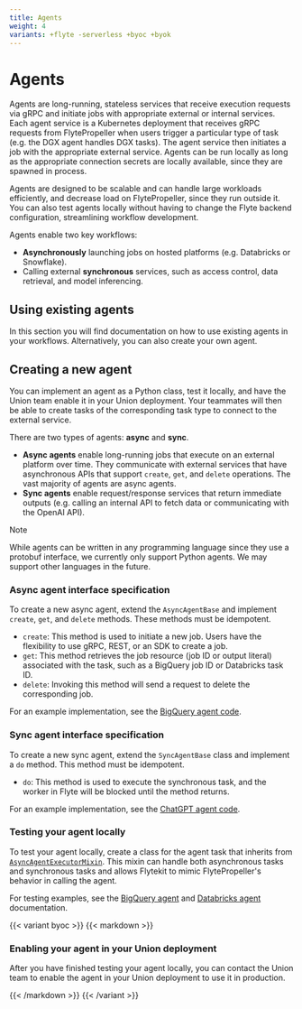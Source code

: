 ```yaml
---
title: Agents
weight: 4
variants: +flyte -serverless +byoc +byok
---
```


# Agents

Agents are long-running, stateless services that receive execution requests via gRPC and initiate jobs with appropriate external or internal services.
Each agent service is a Kubernetes deployment that receives gRPC requests from FlytePropeller when users trigger a particular type of task (e.g. the DGX agent handles DGX tasks).
The agent service then initiates a job with the appropriate external service. Agents can be run locally as long as the appropriate connection secrets are locally available, since they are spawned in process.

Agents are designed to be scalable and can handle large workloads efficiently, and decrease load on FlytePropeller, since they run outside it.
You can also test agents locally without having to change the Flyte backend configuration, streamlining workflow development.

Agents enable two key workflows:

* **Asynchronously** launching jobs on hosted platforms (e.g. Databricks or Snowflake).
* Calling external **synchronous** services, such as access control, data retrieval, and model inferencing.

## Using existing agents

In this section you will find documentation on how to use existing agents in your workflows.
Alternatively, you can also create your own agent.

## Creating a new agent

You can implement an agent as a Python class, test it locally, and have the Union team enable it in your Union deployment.
Your teammates will then be able to create tasks of the corresponding task type to connect to the external service.

There are two types of agents: **async** and **sync**.
* **Async agents** enable long-running jobs that execute on an external platform over time.
  They communicate with external services that have asynchronous APIs that support `create`, `get`, and `delete` operations.
  The vast majority of agents are async agents.
* **Sync agents** enable request/response services that return immediate outputs (e.g. calling an internal API to fetch data or communicating with the OpenAI API).

> [!NOTE]
> While agents can be written in any programming language since they use a protobuf interface, we currently only support Python agents. We may support other languages in the future.

### Async agent interface specification

To create a new async agent, extend the `AsyncAgentBase` and implement `create`, `get`, and `delete` methods. These methods must be idempotent.

- `create`: This method is used to initiate a new job. Users have the flexibility to use gRPC, REST, or an SDK to create a job.
- `get`: This method retrieves the job resource (job ID or output literal) associated with the task, such as a BigQuery job ID or Databricks task ID.
- `delete`: Invoking this method will send a request to delete the corresponding job.

For an example implementation, see the [BigQuery agent code](https://github.com/flyteorg/flytekit/blob/master/plugins/flytekit-bigquery/flytekitplugins/bigquery/agent.py).

### Sync agent interface specification

To create a new sync agent, extend the `SyncAgentBase` class and implement a `do` method. This method must be idempotent.

- `do`: This method is used to execute the synchronous task, and the worker in Flyte will be blocked until the method returns.

For an example implementation, see the [ChatGPT agent code](https://github.com/flyteorg/flytekit/blob/master/plugins/flytekit-openai/flytekitplugins/openai/chatgpt/agent.py).

### Testing your agent locally

To test your agent locally, create a class for the agent task that inherits from [`AsyncAgentExecutorMixin`](https://github.com/flyteorg/flytekit/blob/f99d50e4c71a77b8f1c9f8e0fe7aa402e1d1b910/flytekit/extend/backend/base_agent.py#L316). This mixin can handle both asynchronous tasks and synchronous tasks and allows Flytekit to mimic FlytePropeller's behavior in calling the agent.

For testing examples, see the [BigQuery agent](./bigquery-agent/index.md#local-testing) and [Databricks agent](./databricks-agent/index.md#local-testing) documentation.

{{< variant byoc >}}
{{< markdown >}}

### Enabling your agent in your Union deployment

After you have finished testing your agent locally, you can contact the Union team to enable the agent in your Union deployment to use it in production.

{{< /markdown >}}
{{< /variant >}}
